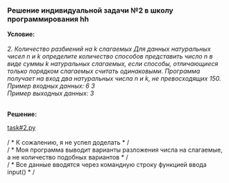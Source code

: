 <html>
<h3>Решение индивидуальной задачи №2 в школу программирования hh</h3>
<b>Условие:</b>
<i>
<br><br>
2. Количество разбиений на k слагаемых
Для данных натуральных чисел n и k определите количество способов представить число n в виде суммы k натуральных слагаемых, если способы, отличающиеся только порядком слагаемых считать одинаковыми.
Программа получает на вход два натуральных числа n и k, не превосходящих 150.
<br>
Пример входных данных:
6 3
<br>
Пример выходных данных:
3
<br><br></i>
</p>
<b>Решение:</b><br>

<a href="https://github.com/fx2ztqx/hh-school-of-programming_task-2/blob/master/task%232.py">task#2.py
</a><br><br>
/ * К сожалению, я не успел доделать * /<br>/ * Моя программа выводит варианты разложения числа на слагаемые, а не количество подобных вариантов * /<br>
<h7>/ * Все данные вводятся через командную строку функцией ввода input() * / <h7>
</html>
